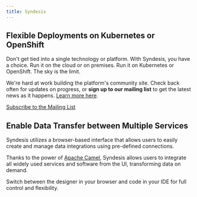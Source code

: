 ```yaml
---
title: Syndesis
---
```


<div class="col-xs-12">
<div class="col-xs-6">
<h2>Flexible Deployments on Kubernetes or OpenShift</h2>
<p>Don't get tied into a single technology or platform. With Syndesis, you have a choice. Run it on the cloud or on premises. Run it on Kubernetes or OpenShift. The sky is the limit.</p>
<p>We're hard at work building the platform's community site. Check back often for updates on progress, or <strong>sign up to our mailing list</strong> to get the latest news as it happens. <a href="https://kahboom.github.io/syndesis-site-test/blog/news/1.0.0-release" title="Syndesis Open Source iPaaS Release">Learn more here</a>.</p>
<div class="subscribe">
<a href="https://groups.google.com/forum/#!forum/syndesis" rel="nofollow" target="_blank" class="btn btn-primary btn-lg" title="Syndesis iPaaS Mailing List">Subscribe to the Mailing List</a>
</div>
</div>
<div class="col-xs-6">
<h2>Enable Data Transfer between Multiple Services</h2>
<p>Syndesis utilizes a browser-based interface that allows users to easily create and manage data integrations using pre-defined connections.</p>
<p>Thanks to the power of <a href="http://camel.apache.org/" target="_blank" rel="nofollow" title="Camel">Apache Camel</a>, Syndesis allows users to integrate all widely used services and software from the UI, transforming data on demand.</p>
<p>Switch between the designer in your browser and code in your IDE for full control and flexibility.</p>
</div>
</div>

